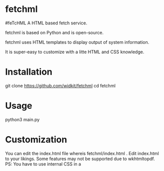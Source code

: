 # fetchml

#feTcHML
A HTML based fetch service.

fetchml is based on Python and is open-source. 


fetchml uses HTML templates to display output of system information.

It is super-easy to customize with a litte HTML and CSS knowledge.

# Installation

git clone https://github.com/widkit/fetchml
cd fetchml

# Usage

python3 main.py

# Customization

You can edit the index.html file whereis fetchml/index.html .
Edit index.html to your likings. Some features may not be supported due to wkhtmltopdf.
PS: You have to use internal CSS in a <style> tag due to wkhtmltopdf restrictions.
too lazy to fix tho
